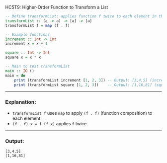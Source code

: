HC5T9: Higher-Order Function to Transform a List

```haskell
-- Define transformList: applies function f twice to each element in the list
transformList :: (a -> a) -> [a] -> [a]
transformList f = map (f . f)

-- Example functions
increment :: Int -> Int
increment x = x + 1

square :: Int -> Int
square x = x * x

-- Main to test transformList
main :: IO ()
main = do
    print (transformList increment [1, 2, 3]) -- Output: [3,4,5] (increment twice)
    print (transformList square [1, 2, 3])    -- Output: [1,16,81] (square twice: x^4)
```

---

### Explanation:

* `transformList f` uses `map` to apply `(f . f)` (function composition) to each element.
* `(f . f) x = f (f x)` applies `f` twice.

---

### Output:

```
[3,4,5]
[1,16,81]
```
